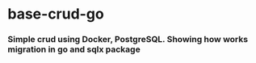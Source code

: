 # base-crud-go

### Simple crud using Docker, PostgreSQL. Showing how works migration in go and sqlx package

